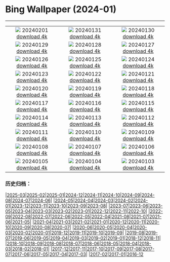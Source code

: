 # Bing Wallpaper (2024-01)
**************
| | | |
| :----: | :----: | :----: |
| ![](https://www.bing.com/th?id=OHR.HalbinselJasmund_IT-IT4499863722_1920x1080.jpg) 20240201 [download 4k](https://www.bing.com/th?id=OHR.HalbinselJasmund_IT-IT4499863722_UHD.jpg) | ![](https://www.bing.com/th?id=OHR.ZebraMother_IT-IT4043343068_1920x1080.jpg) 20240131 [download 4k](https://www.bing.com/th?id=OHR.ZebraMother_IT-IT4043343068_UHD.jpg) | ![](https://www.bing.com/th?id=OHR.AlbaceteSpain_IT-IT3657513736_1920x1080.jpg) 20240130 [download 4k](https://www.bing.com/th?id=OHR.AlbaceteSpain_IT-IT3657513736_UHD.jpg) |
| ![](https://www.bing.com/th?id=OHR.GollingerFalls_IT-IT3317217540_1920x1080.jpg) 20240129 [download 4k](https://www.bing.com/th?id=OHR.GollingerFalls_IT-IT3317217540_UHD.jpg) | ![](https://www.bing.com/th?id=OHR.ChannelOutback_IT-IT0059174441_1920x1080.jpg) 20240128 [download 4k](https://www.bing.com/th?id=OHR.ChannelOutback_IT-IT0059174441_UHD.jpg) | ![](https://www.bing.com/th?id=OHR.VeniceMask_IT-IT8837676102_1920x1080.jpg) 20240127 [download 4k](https://www.bing.com/th?id=OHR.VeniceMask_IT-IT8837676102_UHD.jpg) |
| ![](https://www.bing.com/th?id=OHR.HawkOwl_IT-IT8168664237_1920x1080.jpg) 20240126 [download 4k](https://www.bing.com/th?id=OHR.HawkOwl_IT-IT8168664237_UHD.jpg) | ![](https://www.bing.com/th?id=OHR.DwynwensDay_IT-IT3386589226_1920x1080.jpg) 20240125 [download 4k](https://www.bing.com/th?id=OHR.DwynwensDay_IT-IT3386589226_UHD.jpg) | ![](https://www.bing.com/th?id=OHR.AbruzzoGranSasso_IT-IT5897224471_1920x1080.jpg) 20240124 [download 4k](https://www.bing.com/th?id=OHR.AbruzzoGranSasso_IT-IT5897224471_UHD.jpg) |
| ![](https://www.bing.com/th?id=OHR.MaldivesAtolls_IT-IT6509796728_1920x1080.jpg) 20240123 [download 4k](https://www.bing.com/th?id=OHR.MaldivesAtolls_IT-IT6509796728_UHD.jpg) | ![](https://www.bing.com/th?id=OHR.SantaCruzSunrise_IT-IT2418215934_1920x1080.jpg) 20240122 [download 4k](https://www.bing.com/th?id=OHR.SantaCruzSunrise_IT-IT2418215934_UHD.jpg) | ![](https://www.bing.com/th?id=OHR.SquirrelNetherlands_IT-IT1961289620_1920x1080.jpg) 20240121 [download 4k](https://www.bing.com/th?id=OHR.SquirrelNetherlands_IT-IT1961289620_UHD.jpg) |
| ![](https://www.bing.com/th?id=OHR.MacaroniPenguins_IT-IT1123912901_1920x1080.jpg) 20240120 [download 4k](https://www.bing.com/th?id=OHR.MacaroniPenguins_IT-IT1123912901_UHD.jpg) | ![](https://www.bing.com/th?id=OHR.PlitviceWinter_IT-IT0587144378_1920x1080.jpg) 20240119 [download 4k](https://www.bing.com/th?id=OHR.PlitviceWinter_IT-IT0587144378_UHD.jpg) | ![](https://www.bing.com/th?id=OHR.ParisBridge_IT-IT8868576406_1920x1080.jpg) 20240118 [download 4k](https://www.bing.com/th?id=OHR.ParisBridge_IT-IT8868576406_UHD.jpg) |
| ![](https://www.bing.com/th?id=OHR.SleepyWolf_IT-IT5699370388_1920x1080.jpg) 20240117 [download 4k](https://www.bing.com/th?id=OHR.SleepyWolf_IT-IT5699370388_UHD.jpg) | ![](https://www.bing.com/th?id=OHR.LakeLouise_IT-IT5093605505_1920x1080.jpg) 20240116 [download 4k](https://www.bing.com/th?id=OHR.LakeLouise_IT-IT5093605505_UHD.jpg) | ![](https://www.bing.com/th?id=OHR.IceChapel_IT-IT4504163641_1920x1080.jpg) 20240115 [download 4k](https://www.bing.com/th?id=OHR.IceChapel_IT-IT4504163641_UHD.jpg) |
| ![](https://www.bing.com/th?id=OHR.HokkaidoSwans_IT-IT3824531235_1920x1080.jpg) 20240114 [download 4k](https://www.bing.com/th?id=OHR.HokkaidoSwans_IT-IT3824531235_UHD.jpg) | ![](https://www.bing.com/th?id=OHR.SanLucanoValley_IT-IT3035454153_1920x1080.jpg) 20240113 [download 4k](https://www.bing.com/th?id=OHR.SanLucanoValley_IT-IT3035454153_UHD.jpg) | ![](https://www.bing.com/th?id=OHR.BukhansanSeoul_IT-IT1722160676_1920x1080.jpg) 20240112 [download 4k](https://www.bing.com/th?id=OHR.BukhansanSeoul_IT-IT1722160676_UHD.jpg) |
| ![](https://www.bing.com/th?id=OHR.LynxSnow_IT-IT4529092262_1920x1080.jpg) 20240111 [download 4k](https://www.bing.com/th?id=OHR.LynxSnow_IT-IT4529092262_UHD.jpg) | ![](https://www.bing.com/th?id=OHR.MilopotamosStairs_IT-IT8276211075_1920x1080.jpg) 20240110 [download 4k](https://www.bing.com/th?id=OHR.MilopotamosStairs_IT-IT8276211075_UHD.jpg) | ![](https://www.bing.com/th?id=OHR.BalloonDay_IT-IT9345867684_1920x1080.jpg) 20240109 [download 4k](https://www.bing.com/th?id=OHR.BalloonDay_IT-IT9345867684_UHD.jpg) |
| ![](https://www.bing.com/th?id=OHR.BerninaPass_IT-IT0635782959_1920x1080.jpg) 20240108 [download 4k](https://www.bing.com/th?id=OHR.BerninaPass_IT-IT0635782959_UHD.jpg) | ![](https://www.bing.com/th?id=OHR.DevilsMarbles_IT-IT1859405943_1920x1080.jpg) 20240107 [download 4k](https://www.bing.com/th?id=OHR.DevilsMarbles_IT-IT1859405943_UHD.jpg) | ![](https://www.bing.com/th?id=OHR.BefanaPiazzaNavona_459973167_IT-IT4250570937_1920x1080.jpg) 20240106 [download 4k](https://www.bing.com/th?id=OHR.BefanaPiazzaNavona_459973167_IT-IT4250570937_UHD.jpg) |
| ![](https://www.bing.com/th?id=OHR.HarbinFestival_IT-IT2915874871_1920x1080.jpg) 20240105 [download 4k](https://www.bing.com/th?id=OHR.HarbinFestival_IT-IT2915874871_UHD.jpg) | ![](https://www.bing.com/th?id=OHR.GoldenGateLight_IT-IT6075752946_1920x1080.jpg) 20240104 [download 4k](https://www.bing.com/th?id=OHR.GoldenGateLight_IT-IT6075752946_UHD.jpg) | ![](https://www.bing.com/th?id=OHR.BodleianCeiling_IT-IT4543985613_1920x1080.jpg) 20240103 [download 4k](https://www.bing.com/th?id=OHR.BodleianCeiling_IT-IT4543985613_UHD.jpg) |

### 历史归档：

|[2025-03](/../2025-03/2025-03.md)|[2025-02](/../2025-02/2025-02.md)|[2025-01](/../2025-01/2025-01.md)|[2024-12](/../2024-12/2024-12.md)|[2024-11](/../2024-11/2024-11.md)|[2024-10](/../2024-10/2024-10.md)|[2024-09](/../2024-09/2024-09.md)|[2024-08](/../2024-08/2024-08.md)|[2024-07](/../2024-07/2024-07.md)|[2024-06](/../2024-06/2024-06.md)|
|[2024-05](/../2024-05/2024-05.md)|[2024-04](/../2024-04/2024-04.md)|[2024-03](/../2024-03/2024-03.md)|[2024-02](/../2024-02/2024-02.md)|[2024-01](/2024-01.md)|[2023-12](/../2023-12/2023-12.md)|[2023-11](/../2023-11/2023-11.md)|[2023-10](/../2023-10/2023-10.md)|[2023-09](/../2023-09/2023-09.md)|[2023-08](/../2023-08/2023-08.md)|
|[2023-07](/../2023-07/2023-07.md)|[2023-06](/../2023-06/2023-06.md)|[2023-05](/../2023-05/2023-05.md)|[2023-04](/../2023-04/2023-04.md)|[2023-03](/../2023-03/2023-03.md)|[2023-02](/../2023-02/2023-02.md)|[2023-01](/../2023-01/2023-01.md)|[2022-12](/../2022-12/2022-12.md)|[2022-11](/../2022-11/2022-11.md)|[2022-10](/../2022-10/2022-10.md)|
|[2022-09](/../2022-09/2022-09.md)|[2022-08](/../2022-08/2022-08.md)|[2022-07](/../2022-07/2022-07.md)|[2022-06](/../2022-06/2022-06.md)|[2022-05](/../2022-05/2022-05.md)|[2022-04](/../2022-04/2022-04.md)|[2021-08](/../2021-08/2021-08.md)|[2021-07](/../2021-07/2021-07.md)|[2021-06](/../2021-06/2021-06.md)|[2021-05](/../2021-05/2021-05.md)|
|[2021-04](/../2021-04/2021-04.md)|[2021-03](/../2021-03/2021-03.md)|[2021-02](/../2021-02/2021-02.md)|[2021-01](/../2021-01/2021-01.md)|[2020-12](/../2020-12/2020-12.md)|[2020-11](/../2020-11/2020-11.md)|[2020-10](/../2020-10/2020-10.md)|[2020-09](/../2020-09/2020-09.md)|[2020-08](/../2020-08/2020-08.md)|[2020-07](/../2020-07/2020-07.md)|
|[2020-06](/../2020-06/2020-06.md)|[2020-05](/../2020-05/2020-05.md)|[2020-04](/../2020-04/2020-04.md)|[2020-03](/../2020-03/2020-03.md)|[2020-02](/../2020-02/2020-02.md)|[2020-01](/../2020-01/2020-01.md)|[2019-12](/../2019-12/2019-12.md)|[2019-11](/../2019-11/2019-11.md)|[2019-10](/../2019-10/2019-10.md)|[2019-09](/../2019-09/2019-09.md)|
|[2019-08](/../2019-08/2019-08.md)|[2019-07](/../2019-07/2019-07.md)|[2019-06](/../2019-06/2019-06.md)|[2019-05](/../2019-05/2019-05.md)|[2019-04](/../2019-04/2019-04.md)|[2019-03](/../2019-03/2019-03.md)|[2019-02](/../2019-02/2019-02.md)|[2019-01](/../2019-01/2019-01.md)|[2018-12](/../2018-12/2018-12.md)|[2018-11](/../2018-11/2018-11.md)|
|[2018-10](/../2018-10/2018-10.md)|[2018-09](/../2018-09/2018-09.md)|[2018-08](/../2018-08/2018-08.md)|[2018-07](/../2018-07/2018-07.md)|[2018-06](/../2018-06/2018-06.md)|[2018-05](/../2018-05/2018-05.md)|[2018-04](/../2018-04/2018-04.md)|[2018-03](/../2018-03/2018-03.md)|[2018-02](/../2018-02/2018-02.md)|[2018-01](/../2018-01/2018-01.md)|
|[2017-12](/../2017-12/2017-12.md)|[2017-11](/../2017-11/2017-11.md)|[2017-10](/../2017-10/2017-10.md)|[2017-09](/../2017-09/2017-09.md)|[2017-08](/../2017-08/2017-08.md)|[2017-07](/../2017-07/2017-07.md)|[2017-06](/../2017-06/2017-06.md)|[2017-05](/../2017-05/2017-05.md)|[2017-04](/../2017-04/2017-04.md)|[2017-03](/../2017-03/2017-03.md)|
|[2017-02](/../2017-02/2017-02.md)|[2017-01](/../2017-01/2017-01.md)|[2016-12](/../2016-12/2016-12.md)